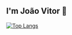 ## I'm João Vitor 👋


[![Top Langs](https://github-readme-stats.vercel.app/api/top-langs/?username=ApolloJoaoV&layout=donut-vertical)](https://github.com/ApolloJoaoV/github-readme-stats)

